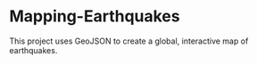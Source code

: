 # Mapping-Earthquakes
This project uses GeoJSON to create a global, interactive map of earthquakes.
